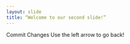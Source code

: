 ```yaml
---
layout: slide
title: “Welcome to our second slide!”
---
```

Commit Changes
Use the left arrow to go back!
